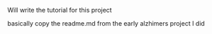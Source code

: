 Will write the tutorial for this project

basically copy the readme.md from the early alzhimers project I did